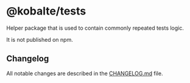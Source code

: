 # @kobalte/tests

Helper package that is used to contain commonly repeated tests logic.

It is not published on npm.

## Changelog

All notable changes are described in the [CHANGELOG.md](./CHANGELOG.md) file.
